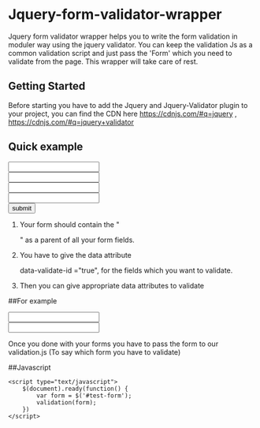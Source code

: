 # Jquery-form-validator-wrapper


Jquery form validator wrapper helps you to write the form validation in moduler way 
using the jquery validator.
You can keep the validation Js as a common validation script and just pass the 'Form'
which you need to validate from the page. This wrapper will take care of rest.

## Getting Started

Before starting you have to add the Jquery and Jquery-Validator plugin to your project,
you can find the CDN here https://cdnjs.com/#q=jquery , https://cdnjs.com/#q=jquery+validator

## Quick example

<form id="test-form">
	<div class="form-group">
		<input type="text" class="mano" data-validate-id="true" name="firstname" data-validate-required="true">
	</div>
	<div class="form-group">
		<input type="text" class="mano" data-validate-id="true" name="lastname" data-validate-required="true">
	</div>
	<div class="form-group">
		<input type="text" class="mano" name="email" data-validate-id="true" data-validate-required="true" data-validate-email="true" >
	</div>
	<div class="form-group">
		<input type="text" class="mano" data-validate-id="true" name="number" data-validate-required="true" data-validate-number="true">
	</div>
	<input type="submit" value="submit">
</form>

1) Your form should contain the "<div class="form-group"></div>" as a parent of all your form fields.

2) You have to give the data attribute <div data-validate-id="true"></div> data-validate-id ="true", for 
the fields which you want to validate.

3) Then you can give appropriate data attributes to validate

##For example

<!-- Number validation -->
<div class="form-group">
		<input type="text" class="mano" data-validate-id="true" name="mobille" 
		data-validate-required="true"
		data-validate-number="true"
		data-validate-minlength="10"
		>
</div>
<!-- Email Validation -->
<div class="form-group">
		<input type="text" class="mano" data-validate-id="true" name="mobille" 
		data-validate-required="true"
		data-validate-email="true"
		>
</div>

Once you done with your forms you have to pass the form  to our validation.js (To say which form you have to 
validate)

##Javascript
```
<script type="text/javascript">
	$(document).ready(function() {
		var form = $('#test-form');
		validation(form);
	})
</script>
```


